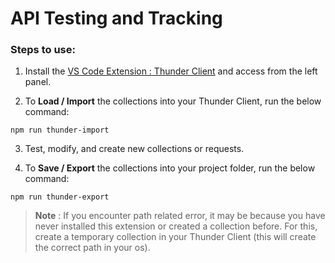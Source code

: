 # API Testing and Tracking

### Steps to use:

1. Install the [VS Code Extension : Thunder Client](vscode:extension/rangav.vscode-thunder-client) and access from the left panel.

2. To **Load / Import** the collections into your Thunder Client, run the below command:
```
npm run thunder-import
```
3. Test, modify, and create new collections or requests. 

4. To **Save / Export** the collections into your project folder, run the below command:
```
npm run thunder-export
```

>**Note** : If you encounter path related error, it may be because you have never installed this extension or created a collection before. For this, create a temporary collection in your Thunder Client (this will create the correct path in your os).
